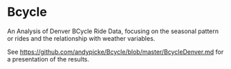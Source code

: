 # Bcycle

An Analysis of Denver BCycle Ride Data, focusing on the seasonal pattern or rides and the relationship with weather variables.

See <https://github.com/andypicke/Bcycle/blob/master/BcycleDenver.md> for a presentation of the results.
